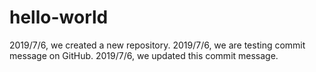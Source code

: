 # hello-world
2019/7/6, we created a new repository.
2019/7/6, we are testing commit message on GitHub.
2019/7/6, we updated this commit message.
